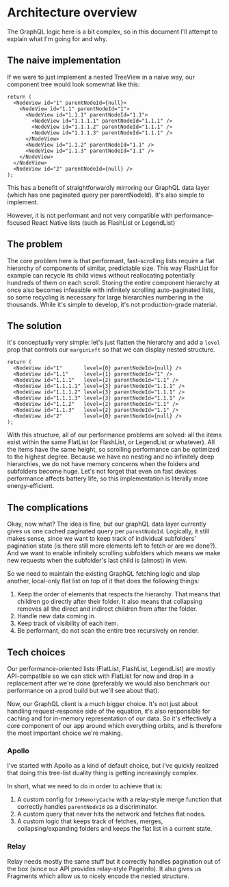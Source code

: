 # Architecture overview
The GraphQL logic here is a bit complex, so in this document I'll attempt to explain what I'm going for and why.

## The naive implementation
If we were to just implement a nested TreeView in a naive way, our component tree would look somewhat like this:

```tsx
return (
  <NodeView id="1" parentNodeId={null}>
    <NodeView id="1.1" parentNodeId="1">
      <NodeView id="1.1.1" parentNodeId="1.1">
        <NodeView id="1.1.1.1" parentNodeId="1.1.1" />
        <NodeView id="1.1.1.2" parentNodeId="1.1.1" />
        <NodeView id="1.1.1.3" parentNodeId="1.1.1" />
      </NodeView>
      <NodeView id="1.1.2" parentNodeId="1.1" />
      <NodeView id="1.1.3" parentNodeId="1.1" />
    </NodeView>
  </NodeView>
  <NodeView id="2" parentNodeId={null} />
);
```

This has a benefit of straightforwardly mirroring our GraphQL data layer (which has one paginated query per parentNodeId).
It's also simple to implement.

However, it is not performant and not very compatible with performance-focused React Native lists (such as FlashList or LegendList)

## The problem
The core problem here is that performant, fast-scrolling lists require a flat hierarchy of components of similar, predictable size.
This way FlashList for example can recycle its child views without reallocating potentially hundreds of them on each scroll.
Storing the entire component hierarchy at once also becomes infeasible with infinitely scrolling auto-paginated lists, so some recycling is necessary for large hierarchies numbering in the thousands.
While it's simple to develop, it's not production-grade material.

## The solution
It's conceptually very simple: let's just flatten the hierarchy and add a `level` prop that controls our `marginLeft` so that we can display nested structure.

```tsx
return (
  <NodeView id="1"       level={0} parentNodeId={null} />
  <NodeView id="1.1"     level={1} parentNodeId="1" />
  <NodeView id="1.1.1"   level={2} parentNodeId="1.1" />
  <NodeView id="1.1.1.1" level={3} parentNodeId="1.1.1" />
  <NodeView id="1.1.1.2" level={3} parentNodeId="1.1.1" />
  <NodeView id="1.1.1.3" level={3} parentNodeId="1.1.1" />
  <NodeView id="1.1.2"   level={2} parentNodeId="1.1" />
  <NodeView id="1.1.3"   level={2} parentNodeId="1.1" />
  <NodeView id="2"       level={0} parentNodeId={null} />
);
```

With this structure, all of our performance problems are solved: all the items exist within the same FlatList (or FlashList, or LegendList or whatever). All the items have the same height, so scrolling performance can be optimized to the highest degree. Because we have no nesting and no infinitely deep hierarchies, we do not have memory concerns when the folders and subfolders become huge. Let's not forget that even on fast devices performance affects battery life, so this implementation is literally more energy-efficient.

## The complications
Okay, now what? The idea is fine, but our graphQL data layer currently gives us one cached paginated query per `parentNodeId`.
Logically, it still makes sense, since we want to keep track of individual subfolders' pagination state (is there still more elements left to fetch or are we done?). And we want to enable infinitely scrolling subfolders which means we make new requests when the subfolder's last child is (almost) in view.

So we need to maintain the existing GraphQL fetching logic and slap another, local-only flat list on top of it that does the following things:

1. Keep the order of elements that respects the hierarchy.
   That means that children go directly after their folder.
   It also means that collapsing removes all the direct and indirect children from after the folder.
1. Handle new data coming in.
1. Keep track of visibility of each item.
1. Be performant, do not scan the entire tree recursively on render.

## Tech choices
Our performance-oriented lists (FlatList, FlashList, LegendList) are mostly API-compatible so we can stick with FlatList for now and drop in a replacement after we're done (preferably we would also benchmark our performance on a prod build but we'll see about that).

Now, our GraphQL client is a much bigger choice. It's not just about handling request-response side of the equation, it's also responsible for caching and for in-memory representation of our data. So it's effectively a core component of our app around which everything orbits, and is therefore the most important choice we're making.

### Apollo
I've started with Apollo as a kind of default choice, but I've quickly realized that doing this tree-list duality thing is getting increasingly complex.

In short, what we need to do in order to achieve that is:
1. A custom config for `InMemoryCache` with a relay-style merge function that correctly handles `parentNodeId` as a discriminator.
1. A custom query that never hits the network and fetches flat nodes.
1. A custom logic that keeps track of fetches, merges, collapsing/expanding folders and keeps the flat list in a current state. 

### Relay
Relay needs mostly the same stuff but it correctly handles pagination out of the box (since our API provides relay-style PageInfo). It also gives us Fragments which allow us to nicely encode the nested structure.
